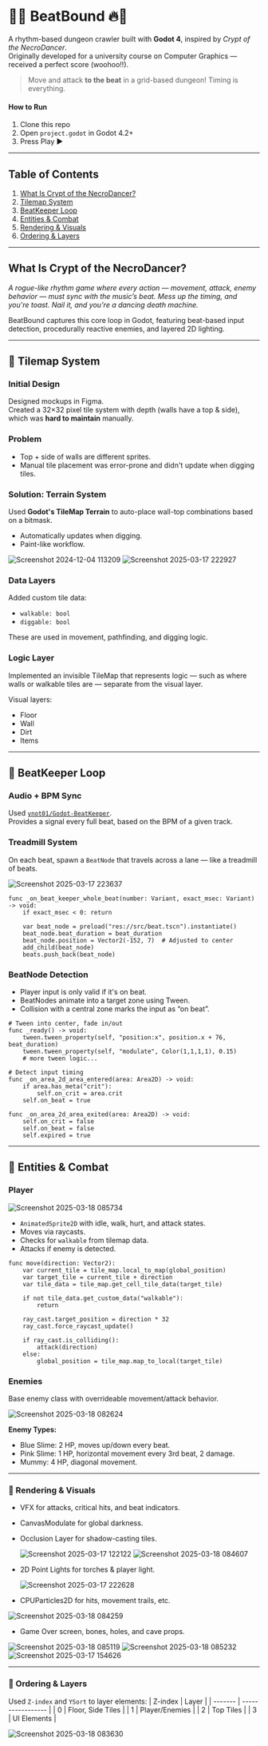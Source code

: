 # 🎵🔥 BeatBound 🔥🎵

A rhythm-based dungeon crawler built with **Godot 4**, inspired by *Crypt of the NecroDancer*.  
Originally developed for a university course on Computer Graphics — received a perfect score (woohoo!!).

> Move and attack **to the beat** in a grid-based dungeon! Timing is everything.

#### How to Run
1. Clone this repo
2. Open `project.godot` in Godot 4.2+
3. Press Play ▶
---

## Table of Contents
1. [What Is Crypt of the NecroDancer?](#what-is-crypt-of-the-necrodancer)
2. [Tilemap System](#tilemap-system)
3. [BeatKeeper Loop](#beatkeeper-loop)
4. [Entities & Combat](#entities--combat)
5. [Rendering & Visuals](#rendering--visuals)
6. [Ordering & Layers](#ordering--layers)

---

## What Is Crypt of the NecroDancer?

*A rogue-like rhythm game where every action — movement, attack, enemy behavior — must sync with the music’s beat. Mess up the timing, and you're toast. Nail it, and you're a dancing death machine.*

BeatBound captures this core loop in Godot, featuring beat-based input detection, procedurally reactive enemies, and layered 2D lighting.

---

## 🧱 Tilemap System

### Initial Design
Designed mockups in Figma.  
Created a 32×32 pixel tile system with depth (walls have a top & side), which was **hard to maintain** manually.

### Problem
- Top + side of walls are different sprites.
- Manual tile placement was error-prone and didn't update when digging tiles.

### Solution: Terrain System
Used **Godot's TileMap Terrain** to auto-place wall-top combinations based on a bitmask.

- Automatically updates when digging.
- Paint-like workflow.

![Screenshot 2024-12-04 113209](https://github.com/user-attachments/assets/e90384e5-a3ec-4f20-977a-dee6d9d97f69)
![Screenshot 2025-03-17 222927](https://github.com/user-attachments/assets/916f8c95-907d-4348-a367-053c7bab59a3)


### Data Layers
Added custom tile data:
- `walkable: bool`
- `diggable: bool`

These are used in movement, pathfinding, and digging logic.

### Logic Layer
Implemented an invisible TileMap that represents logic — such as where walls or walkable tiles are — separate from the visual layer.

Visual layers:
- Floor
- Wall
- Dirt
- Items

---

## 🕺 BeatKeeper Loop

### Audio + BPM Sync
Used [`ynot01/Godot-BeatKeeper`](https://github.com/ynot01/Godot-BeatKeeper).  
Provides a signal every full beat, based on the BPM of a given track.

### Treadmill System
On each beat, spawn a `BeatNode` that travels across a lane — like a treadmill of beats.

![Screenshot 2025-03-17 223637](https://github.com/user-attachments/assets/50060990-65e0-4633-8624-b9274f8846da)

```gdscript
func _on_beat_keeper_whole_beat(number: Variant, exact_msec: Variant) -> void:
	if exact_msec < 0: return
	
	var beat_node = preload("res://src/beat.tscn").instantiate()
	beat_node.beat_duration = beat_duration
	beat_node.position = Vector2(-152, 7)  # Adjusted to center
	add_child(beat_node)
	beats.push_back(beat_node)
```
### BeatNode Detection
- Player input is only valid if it's on beat.
- BeatNodes animate into a target zone using Tween.
- Collision with a central zone marks the input as “on beat”.
```gdscript
# Tween into center, fade in/out
func _ready() -> void:
	tween.tween_property(self, "position:x", position.x + 76, beat_duration)
	tween.tween_property(self, "modulate", Color(1,1,1,1), 0.15)
	# more tween logic...
```
```gdscript
# Detect input timing
func _on_area_2d_area_entered(area: Area2D) -> void:
	if area.has_meta("crit"):
		self.on_crit = area.crit
	self.on_beat = true

func _on_area_2d_area_exited(area: Area2D) -> void:
	self.on_crit = false
	self.on_beat = false
	self.expired = true
```

---

## 🧍 Entities & Combat
### Player

![Screenshot 2025-03-18 085734](https://github.com/user-attachments/assets/56641209-aa37-4796-a811-87fac5eeb8f6)

- `AnimatedSprite2D` with idle, walk, hurt, and attack states.
- Moves via raycasts.
- Checks for `walkable` from tilemap data.
- Attacks if enemy is detected.

```gdscript
func move(direction: Vector2):
	var current_tile = tile_map.local_to_map(global_position)
	var target_tile = current_tile + direction
	var tile_data = tile_map.get_cell_tile_data(target_tile)
	
	if not tile_data.get_custom_data("walkable"):
		return
	
	ray_cast.target_position = direction * 32
	ray_cast.force_raycast_update()
	
	if ray_cast.is_colliding():
		attack(direction)
	else:
		global_position = tile_map.map_to_local(target_tile)
```
### Enemies
Base enemy class with overrideable movement/attack behavior.

![Screenshot 2025-03-18 082624](https://github.com/user-attachments/assets/1ff5d575-bd3a-4b4d-a10c-0483574065b2)

**Enemy Types:**
- Blue Slime: 2 HP, moves up/down every beat.
- Pink Slime: 1 HP, horizontal movement every 3rd beat, 2 damage.
- Mummy: 4 HP, diagonal movement.

---

### 🌌 Rendering & Visuals
- VFX for attacks, critical hits, and beat indicators.
- CanvasModulate for global darkness.
- Occlusion Layer for shadow-casting tiles.
  
  ![Screenshot 2025-03-17 122122](https://github.com/user-attachments/assets/112252a2-b9e0-4dab-9354-ffe0cf00194b)
![Screenshot 2025-03-18 084607](https://github.com/user-attachments/assets/3498cc68-6181-4f7a-ac16-85d3f2270e21)
- 2D Point Lights for torches & player light.
  
  ![Screenshot 2025-03-17 222628](https://github.com/user-attachments/assets/505940a5-3019-4b5b-8f59-b92b74018fe7)
- CPUParticles2D for hits, movement trails, etc.
  
![Screenshot 2025-03-18 084259](https://github.com/user-attachments/assets/2377c8d0-a527-4ffe-af93-cb06ff48ae20)

- Game Over screen, bones, holes, and cave props.

![Screenshot 2025-03-18 085119](https://github.com/user-attachments/assets/2e006da8-c7aa-4aec-b109-43df1d60f038)
![Screenshot 2025-03-18 085232](https://github.com/user-attachments/assets/e4f527e1-d908-4a47-a1b4-fdb022a05cb3)
![Screenshot 2025-03-17 154626](https://github.com/user-attachments/assets/5745a169-3d2f-4d97-b9ed-de6b89ec30cf)

---

### 🧭 Ordering & Layers
Used `Z-index` and `YSort` to layer elements:
| Z-index | Layer             |
| ------- | ----------------- |
| 0       | Floor, Side Tiles |
| 1       | Player/Enemies    |
| 2       | Top Tiles         |
| 3       | UI Elements       |

![Screenshot 2025-03-18 083630](https://github.com/user-attachments/assets/74a3ae5e-bac6-4d98-aea1-3aa620786c23)








